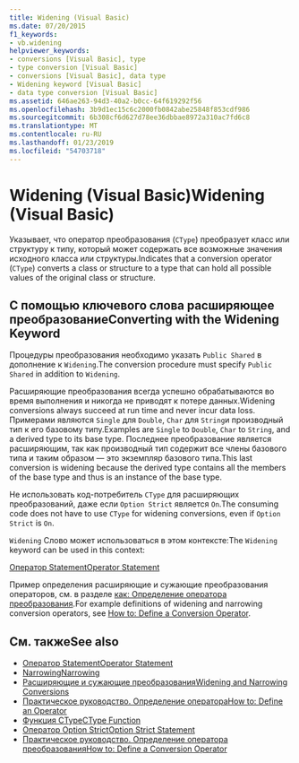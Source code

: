 ```yaml
---
title: Widening (Visual Basic)
ms.date: 07/20/2015
f1_keywords:
- vb.widening
helpviewer_keywords:
- conversions [Visual Basic], type
- type conversion [Visual Basic]
- conversions [Visual Basic], data type
- Widening keyword [Visual Basic]
- data type conversion [Visual Basic]
ms.assetid: 646ae263-94d3-40a2-b0cc-64f619292f56
ms.openlocfilehash: 3b9d1ec15c6c2000fb0842abe25848f853cdf986
ms.sourcegitcommit: 6b308cf6d627d78ee36dbbae8972a310ac7fd6c8
ms.translationtype: MT
ms.contentlocale: ru-RU
ms.lasthandoff: 01/23/2019
ms.locfileid: "54703718"
---
```

# <a name="widening-visual-basic"></a><span data-ttu-id="b6ac0-102">Widening (Visual Basic)</span><span class="sxs-lookup"><span data-stu-id="b6ac0-102">Widening (Visual Basic)</span></span>
<span data-ttu-id="b6ac0-103">Указывает, что оператор преобразования (`CType`) преобразует класс или структуру к типу, который может содержать все возможные значения исходного класса или структуры.</span><span class="sxs-lookup"><span data-stu-id="b6ac0-103">Indicates that a conversion operator (`CType`) converts a class or structure to a type that can hold all possible values of the original class or structure.</span></span>  
  
## <a name="converting-with-the-widening-keyword"></a><span data-ttu-id="b6ac0-104">С помощью ключевого слова расширяющее преобразование</span><span class="sxs-lookup"><span data-stu-id="b6ac0-104">Converting with the Widening Keyword</span></span>  
 <span data-ttu-id="b6ac0-105">Процедуры преобразования необходимо указать `Public Shared` в дополнение к `Widening`.</span><span class="sxs-lookup"><span data-stu-id="b6ac0-105">The conversion procedure must specify `Public Shared` in addition to `Widening`.</span></span>  
  
 <span data-ttu-id="b6ac0-106">Расширяющие преобразования всегда успешно обрабатываются во время выполнения и никогда не приводят к потере данных.</span><span class="sxs-lookup"><span data-stu-id="b6ac0-106">Widening conversions always succeed at run time and never incur data loss.</span></span> <span data-ttu-id="b6ac0-107">Примерами являются `Single` для `Double`, `Char` для `String`и производный тип к его базовому типу.</span><span class="sxs-lookup"><span data-stu-id="b6ac0-107">Examples are `Single` to `Double`, `Char` to `String`, and a derived type to its base type.</span></span> <span data-ttu-id="b6ac0-108">Последнее преобразование является расширяющим, так как производный тип содержит все члены базового типа и таким образом — это экземпляр базового типа.</span><span class="sxs-lookup"><span data-stu-id="b6ac0-108">This last conversion is widening because the derived type contains all the members of the base type and thus is an instance of the base type.</span></span>  
  
 <span data-ttu-id="b6ac0-109">Не использовать код-потребитель `CType` для расширяющих преобразований, даже если `Option Strict` является `On`.</span><span class="sxs-lookup"><span data-stu-id="b6ac0-109">The consuming code does not have to use `CType` for widening conversions, even if `Option Strict` is `On`.</span></span>  
  
 <span data-ttu-id="b6ac0-110">`Widening` Слово может использоваться в этом контексте:</span><span class="sxs-lookup"><span data-stu-id="b6ac0-110">The `Widening` keyword can be used in this context:</span></span>  
  
 [<span data-ttu-id="b6ac0-111">Оператор Statement</span><span class="sxs-lookup"><span data-stu-id="b6ac0-111">Operator Statement</span></span>](../../../visual-basic/language-reference/statements/operator-statement.md)  
  
 <span data-ttu-id="b6ac0-112">Пример определения расширяющие и сужающие преобразования операторов, см. в разделе [как: Определение оператора преобразования](../../../visual-basic/programming-guide/language-features/procedures/how-to-define-a-conversion-operator.md).</span><span class="sxs-lookup"><span data-stu-id="b6ac0-112">For example definitions of widening and narrowing conversion operators, see [How to: Define a Conversion Operator](../../../visual-basic/programming-guide/language-features/procedures/how-to-define-a-conversion-operator.md).</span></span>  
  
## <a name="see-also"></a><span data-ttu-id="b6ac0-113">См. также</span><span class="sxs-lookup"><span data-stu-id="b6ac0-113">See also</span></span>
- [<span data-ttu-id="b6ac0-114">Оператор Statement</span><span class="sxs-lookup"><span data-stu-id="b6ac0-114">Operator Statement</span></span>](../../../visual-basic/language-reference/statements/operator-statement.md)
- [<span data-ttu-id="b6ac0-115">Narrowing</span><span class="sxs-lookup"><span data-stu-id="b6ac0-115">Narrowing</span></span>](../../../visual-basic/language-reference/modifiers/narrowing.md)
- [<span data-ttu-id="b6ac0-116">Расширяющие и сужающие преобразования</span><span class="sxs-lookup"><span data-stu-id="b6ac0-116">Widening and Narrowing Conversions</span></span>](../../../visual-basic/programming-guide/language-features/data-types/widening-and-narrowing-conversions.md)
- [<span data-ttu-id="b6ac0-117">Практическое руководство. Определение оператора</span><span class="sxs-lookup"><span data-stu-id="b6ac0-117">How to: Define an Operator</span></span>](../../../visual-basic/programming-guide/language-features/procedures/how-to-define-an-operator.md)
- [<span data-ttu-id="b6ac0-118">Функция CType</span><span class="sxs-lookup"><span data-stu-id="b6ac0-118">CType Function</span></span>](../../../visual-basic/language-reference/functions/ctype-function.md)
- [<span data-ttu-id="b6ac0-119">Оператор Option Strict</span><span class="sxs-lookup"><span data-stu-id="b6ac0-119">Option Strict Statement</span></span>](../../../visual-basic/language-reference/statements/option-strict-statement.md)
- [<span data-ttu-id="b6ac0-120">Практическое руководство. Определение оператора преобразования</span><span class="sxs-lookup"><span data-stu-id="b6ac0-120">How to: Define a Conversion Operator</span></span>](../../../visual-basic/programming-guide/language-features/procedures/how-to-define-a-conversion-operator.md)
